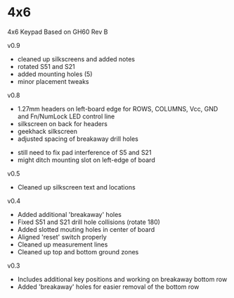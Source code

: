 4x6
=====
4x6 Keypad
Based on GH60 Rev B

v0.9
- cleaned up silkscreens and added notes
- rotated S51 and S21
- added mounting holes (5)
- minor placement tweaks

v0.8
- 1.27mm headers on left-board edge for ROWS, COLUMNS, Vcc, GND and Fn/NumLock LED control line
- silkscreen on back for headers
- geekhack silkscreen
- adjusted spacing of breakaway drill holes 

* still need to fix pad interference of S5 and S21
* might ditch mounting slot on left-edge of board

v0.5
- Cleaned up silkscreen text and locations

v0.4
- Added additional 'breakaway' holes
- Fixed S51 and S21 drill hole collisions (rotate 180)
- Added slotted mouting holes in center of board
- Aligned 'reset' switch properly
- Cleaned up measurement lines
- Cleaned up top and bottom ground zones

v0.3
- Includes additional key positions and working on breakaway bottom row
- Added 'breakaway' holes for easier removal of the bottom row

